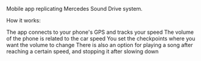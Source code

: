 Mobile app replicating Mercedes Sound Drive system.

How it works:

The app connects to your phone's GPS and tracks your speed
The volume of the phone is related to the car speed
You set the checkpoints where you want the volume to change
There is also an option for playing a song after reaching a certain speed, and stopping it after slowing down
